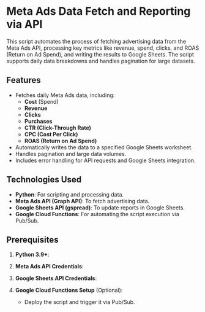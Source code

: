 # Meta Ads Data Fetch and Reporting via API

This script automates the process of fetching advertising data from the Meta Ads API, processing key metrics like revenue, spend, clicks, and ROAS (Return on Ad Spend), and writing the results to Google Sheets. The script supports daily data breakdowns and handles pagination for large datasets.

## Features
- Fetches daily Meta Ads data, including:
  - **Cost** (Spend)
  - **Revenue**
  - **Clicks**
  - **Purchases**
  - **CTR (Click-Through Rate)**
  - **CPC (Cost Per Click)**
  - **ROAS (Return on Ad Spend)**
- Automatically writes the data to a specified Google Sheets worksheet.
- Handles pagination and large data volumes.
- Includes error handling for API requests and Google Sheets integration.

## Technologies Used
- **Python**: For scripting and processing data.
- **Meta Ads API (Graph API)**: To fetch advertising data.
- **Google Sheets API (gspread)**: To update reports in Google Sheets.
- **Google Cloud Functions**: For automating the script execution via Pub/Sub.

## Prerequisites
1. **Python 3.9+**: 
2. **Meta Ads API Credentials**:
   
3. **Google Sheets API Credentials**:
   
4. **Google Cloud Functions Setup** (Optional):
   - Deploy the script and trigger it via Pub/Sub.


